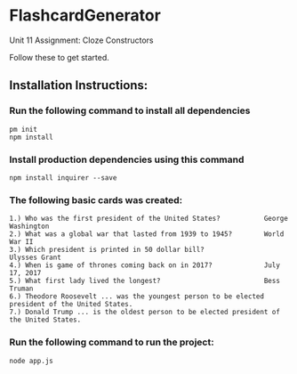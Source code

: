 # FlashcardGenerator
Unit 11 Assignment: Cloze Constructors


Follow these to get started.

## Installation Instructions:

### Run the following command to install all dependencies
    pm init
    npm install

### Install production dependencies using this command
    npm install inquirer --save

### The following basic cards was created: 
    1.) Who was the first president of the United States?           George Washington
    2.) What was a global war that lasted from 1939 to 1945?        World War II
    3.) Which president is printed in 50 dollar bill?               Ulysses Grant
    4.) When is game of thrones coming back on in 2017?             July 17, 2017
    5.) What first lady lived the longest?                          Bess Truman
    6.) Theodore Roosevelt ... was the youngest person to be elected president of the United States.
    7.) Donald Trump ... is the oldest person to be elected president of the United States.

### Run the following command to run the project:
    node app.js